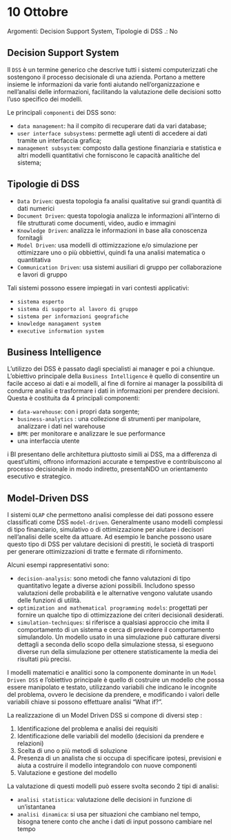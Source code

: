 # 10 Ottobre

Argomenti: Decision Support System, Tipologie di DSS
.: No

## Decision Support System

Il `DSS` è un termine generico che descrive tutti i sistemi computerizzati che sostengono il processo decisionale di una azienda. Portano a mettere insieme le informazioni da varie fonti aiutando nell’organizzazione e nell’analisi delle informazioni, facilitando la valutazione delle decisioni sotto l’uso specifico dei modelli.

Le principali `componenti` dei DSS sono:

- `data management`: ha il compito di recuperare dati da vari database;
- `user interface subsystems`: permette agli utenti di accedere ai dati tramite un interfaccia grafica;
- `management subsystem`: composto dalla gestione finanziaria e statistica e altri modelli quantitativi che forniscono le capacità analitiche del sistema;

## Tipologie di DSS

- `Data Driven`: questa topologia fa analisi qualitative sui grandi quantità di dati numerici
- `Document Driven`: questa topologia analizza le informazioni all’interno di file strutturati come documenti, video, audio e immagini
- `Knowledge Driven`: analizza le informazioni in base alla conoscenza fornitagli
- `Model Driven`: usa modelli di ottimizzazione e/o simulazione per ottimizzare uno o più obbiettivi, quindi fa una analisi matematica o quantitativa
- `Communication Driven`: usa sistemi ausiliari di gruppo per collaborazione e lavori di gruppo

Tali sistemi possono essere impiegati in vari contesti applicativi:

- `sistema esperto`
- `sistema di supporto al lavoro di gruppo`
- `sistema per informazioni geografiche`
- `knowledge managament system`
- `executive information system`

## Business Intelligence

L’utilizzo dei DSS è passato dagli specialisti ai manager e poi a chiunque. L’obiettivo principale della `Business Intelligence` è quello di consentire un facile acceso ai dati e ai modelli, al fine di fornire ai manager la possibilità di condurre analisi e trasformare i dati in informazioni per prendere decisioni. Questa è costituita da 4 principali componenti:

- `data-warehouse`: con i propri data sorgente;
- `business-analytics` : una collezione di strumenti per manipolare, analizzare i dati nel warehouse
- `BPM`: per monitorare e analizzare le sue performance
- una interfaccia utente

i BI presentano delle architettura piuttosto simili ai DSS, ma a differenza di quest’ultimi, offrono informazioni accurate e tempestive e contribuiscono al processo decisionale in modo indiretto, presentaNDO un orientamento esecutivo e strategico.

## Model-Driven DSS

I sistemi `OLAP` che permettono analisi complesse dei dati possono essere classificati come DSS `model-driven`. Generalmente usano modelli complessi di tipo finanziario, simulativo o di ottimizzazione per aiutare i decisori nell’analisi delle scelte da attuare. Ad esempio le banche possono usare questo tipo di DSS per valutare decisioni di prestiti, le società di trasporti per generare ottimizzazioni di tratte e fermate di rifornimento.

Alcuni esempi rappresentativi sono:

- `decision-analysis`: sono metodi che fanno valutazioni di tipo quantitativo legate a diverse azioni possibili. Includono spesso valutazioni delle probabilità e le alternative vengono valutate usando delle funzioni di utilità.
- `optimization and mathematical programming models`: progettati per fornire un qualche tipo di ottimizzazione dei criteri decisionali desiderati.
- `simulation-techniques`: si riferisce a qualsiasi approccio che imita il comportamento di un sistema e cerca di prevedere il comportamento simulandolo. Un modello usato in una simulazione può catturare diversi dettagli a seconda dello scopo della simulazione stessa, si eseguono diverse run della simulazione per ottenere statisticamente la media dei risultati più precisi.

I modelli matematici e analitici sono la componente dominante in un `Model Driven DSS` e l’obiettivo principale è quello di costruire un modello che possa essere manipolato e testato, utilizzando variabili che indicano le incognite del problema, ovvero le decisione da prendere, e modificando i valori delle variabili chiave si possono effettuare analisi “What if?”. 

La realizzazione di un Model Driven DSS si compone di diversi step :

1. Identificazione del problema e analisi dei requisiti
2. Identificazione delle variabili del modello (decisioni da prendere e relazioni)
3. Scelta di uno o più metodi di soluzione
4. Presenza di un analista che si occupa di specificare ipotesi, previsioni e aiuta a costruire il modello integrandolo con nuove componenti
5. Valutazione e gestione del modello

La valutazione di questi modelli può essere svolta secondo 2 tipi di analisi:

- `analisi statistica`: valutazione delle decisioni in funzione di un’istantanea
- `analisi dinamica`: si usa per situazioni che cambiano nel tempo, bisogna tenere conto che anche i dati di input possono cambiare nel tempo